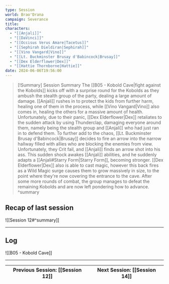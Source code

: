 ```yaml
---
type: Session
world: Brao'Drana
campaign: Severance
title: 
characters:
  - "[[Anjali]]"
  - "[[DaVinci]]"
  - "[[Occisus Verus Amare|Tacetus]]"
  - "[[Sephirah Dieldiran|Sephirah]]"
  - "[[Vino Vangard|Vino]]"
  - "[[Lt. Buckminster Brusay d'Babincock|Brusay]]"
  - "[[Dex Elderflower|Dex]]"
  - "[[Hattie Thornborne|Hattie]]"
date: 2024-06-06T19:56:00
---
```

> [!Summary] Session Summary
> The [[B05 - Kobold Cave|fight against the Kobolds]] kicks off with a surprise round for the Kobolds as they ambush the stealth group of the party, dealing a large amount of damage. [[Anjali]] rushes in to protect the kids from further harm, healing one of them in the process, while [[Vino Vangard|Vino]] also comes in, healing the others for a massive amount of health. Unfortunately, due to their panic, [[Dex Elderflower|Dex]] retaliates to the sudden attack by using Thunderclap, damaging everyone around them, namely being the stealth group and [[Anjali]] who had just ran in to defend them. To further add to the chaos, [[Lt. Buckminster Brusay d'Babincock|Brusay]] decides to fire an arrow into the narrow hallway filled with allies who are blocking the enemies from view. Unfortunately, they Crit fail, and [[Anjali]] finds an arrow shot into his ass. This sudden shock awakes [[Anjali]] abilities, and he suddenly adapts a [[Anjali#Starry Form|Starry Form]], becoming stronger. [[Dex Elderflower|Dex]] also is able to cast magic, however this back fires as a Wild Magic surge causes them to grow massively in size, to the point where they're now covering the entrance to the cave.
> After some more rounds of combat, the group manages to defeat the remaining Kobolds and are now left pondering how to advance.
^summary

## Recap of last session
![[Session 12#^summary]]

---

## Log

![[B05 - Kobold Cave]]


____

| Previous Session: [[Session 12]] | Next Session: [[Session 14]] |
| -------------------------------- | ---------------------------- |
